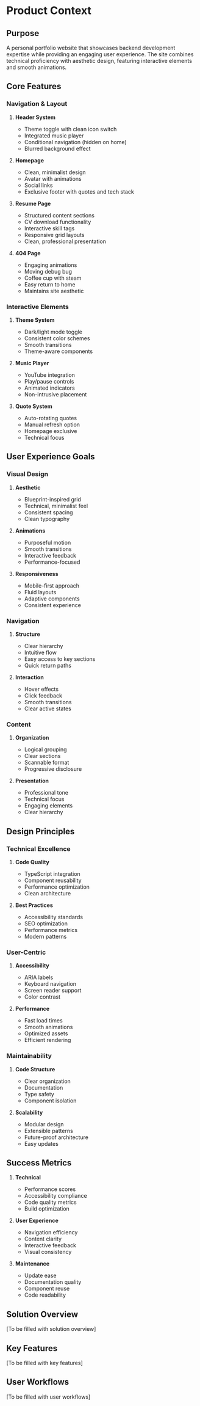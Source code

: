 # Product Context

## Purpose
A personal portfolio website that showcases backend development expertise while providing an engaging user experience. The site combines technical proficiency with aesthetic design, featuring interactive elements and smooth animations.

## Core Features

### Navigation & Layout
1. **Header System**
   - Theme toggle with clean icon switch
   - Integrated music player
   - Conditional navigation (hidden on home)
   - Blurred background effect

2. **Homepage**
   - Clean, minimalist design
   - Avatar with animations
   - Social links
   - Exclusive footer with quotes and tech stack

3. **Resume Page**
   - Structured content sections
   - CV download functionality
   - Interactive skill tags
   - Responsive grid layouts
   - Clean, professional presentation

4. **404 Page**
   - Engaging animations
   - Moving debug bug
   - Coffee cup with steam
   - Easy return to home
   - Maintains site aesthetic

### Interactive Elements
1. **Theme System**
   - Dark/light mode toggle
   - Consistent color schemes
   - Smooth transitions
   - Theme-aware components

2. **Music Player**
   - YouTube integration
   - Play/pause controls
   - Animated indicators
   - Non-intrusive placement

3. **Quote System**
   - Auto-rotating quotes
   - Manual refresh option
   - Homepage exclusive
   - Technical focus

## User Experience Goals

### Visual Design
1. **Aesthetic**
   - Blueprint-inspired grid
   - Technical, minimalist feel
   - Consistent spacing
   - Clean typography

2. **Animations**
   - Purposeful motion
   - Smooth transitions
   - Interactive feedback
   - Performance-focused

3. **Responsiveness**
   - Mobile-first approach
   - Fluid layouts
   - Adaptive components
   - Consistent experience

### Navigation
1. **Structure**
   - Clear hierarchy
   - Intuitive flow
   - Easy access to key sections
   - Quick return paths

2. **Interaction**
   - Hover effects
   - Click feedback
   - Smooth transitions
   - Clear active states

### Content
1. **Organization**
   - Logical grouping
   - Clear sections
   - Scannable format
   - Progressive disclosure

2. **Presentation**
   - Professional tone
   - Technical focus
   - Engaging elements
   - Clear hierarchy

## Design Principles

### Technical Excellence
1. **Code Quality**
   - TypeScript integration
   - Component reusability
   - Performance optimization
   - Clean architecture

2. **Best Practices**
   - Accessibility standards
   - SEO optimization
   - Performance metrics
   - Modern patterns

### User-Centric
1. **Accessibility**
   - ARIA labels
   - Keyboard navigation
   - Screen reader support
   - Color contrast

2. **Performance**
   - Fast load times
   - Smooth animations
   - Optimized assets
   - Efficient rendering

### Maintainability
1. **Code Structure**
   - Clear organization
   - Documentation
   - Type safety
   - Component isolation

2. **Scalability**
   - Modular design
   - Extensible patterns
   - Future-proof architecture
   - Easy updates

## Success Metrics
1. **Technical**
   - Performance scores
   - Accessibility compliance
   - Code quality metrics
   - Build optimization

2. **User Experience**
   - Navigation efficiency
   - Content clarity
   - Interactive feedback
   - Visual consistency

3. **Maintenance**
   - Update ease
   - Documentation quality
   - Component reuse
   - Code readability

## Solution Overview
[To be filled with solution overview]

## Key Features
[To be filled with key features]

## User Workflows
[To be filled with user workflows] 